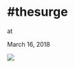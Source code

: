 # #thesurge











at

March 16, 2018















![](Screenshot%2Bfrom%2B2018-03-16%2B18-40-19.png)
